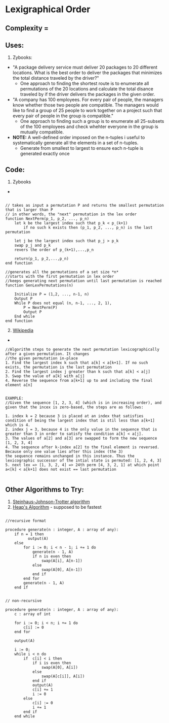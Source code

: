 # Lexigraphical Order
## Complexity = 
## Uses: 
1. Zybooks:
- "A package delivery service must deliver 20 packages to 20 different locations. What is the best order to deliver the packages
that minimizes the total distance traveled by the driver?"
	- One approach to finding the shortest route is to enumerate all permutations of the 20 locations and calculate the total
	disance traveled by if the driver delivers the packages in the given order.
- "A company has 100 employees. For every pair of people, the managers know whether those two people are compatible. The
managers would like to find a group of 25 people to work together on a project such that every pair of people in the group is
compatible."
	- One approach to finding such a group is to enumerate all 25-subsets of the 100 employees and check whehter everyone
	in the group is mutually compatible.
- **NOTE:** A well-defined order imposed on the n-tuples i useful to systematically generate all the elements in a set of n-tuples.
	- Generate from smallest to largest to ensure each n-tuple is generated exactly once
	
## Code: 
1. Zybooks
- 
```{r, tidy=FALSE, eval=FALSE, highlight=FALSE}

// takes as input a permutation P and returns the smallest permutation that is larger than P
// in other words, the "next" permutation in the lex order
function NextPerm(p_1, p_2, ..., p_n)
	let k be the largest index such that p_k < p_(k+1)
		if no such k exists then (p_1, p_2, ..., p_n) is the last permutation
	
	let j be the largest index such that p_j > p_k
	swap p_j and p_k
	revers the order of p_(k+1),...,p_n

	return(p_1, p_2,...,p_n)
end function

//generates all the permutations of a set size *n*
//starts with the first permutation in lex order
//keeps generating next permutation until last permutation is reached
function GenLexPermutations(n)

	Initialize P = (1,2, ..., n-1, n)
	Output P
	While P does not equal (n, n-1, ..., 2, 1),
		P = NextPerm(P)
		Output P
	End while
end function

```

2. [Wikipedia](https://en.wikipedia.org/wiki/Permutation)
- 
```{r, tidy=FALSE, eval=FALSE, highlight=FALSE}
//Algorithm steps to generate the next permutation lexicographically after a given permutation. It changes 
//the given permutation in-place
1. Find the largest index k such that a[k] < a[k+1]. If no such exists, the permutation is the last permutation
2. Find the largest index j greater than k such that a[k] < a[j]
3. Swap the value of a[k] with a[j]
4. Reverse the sequence from a[k+1] up to and including the final element a[n]

```
```{r, tidy=FALSE, eval=FALSE, highlight=FALSE}

EXAMPLE:
//Given the sequence [1, 2, 3, 4] (which is in increasing order), and given that the incex is zero-based, the steps are as follows:

1. index k = 2 because 3 is placed at an index that satisfies condition of being the largest index that is stil less than a[k+1] which is 4.
2. index j = 3, because 4 is the only value in the sequence that is greater than 3 in order to satisfy the condition a[k] < a[j].
3. The values of a[2] and a[3] are swapped to form the new sequence [1, 2, 3, 4]
4. The sequence after k-index a[2] to the final element is reversed. Because only one value lies after this index (the 3)
the sequence remains unchanged in this instance. Thus the lexicographic successor of the intial state is permuted: [1, 2, 4, 3]
5. next lex => [1, 3, 2, 4] => 24th perm [4, 3, 2, 1] at which point a<[k] < a[k+1] does not exist == last permutation


```

## Other Algorithms to Try:
1. [Steinhaus-Johnson-Trotter algorithm](https://en.wikipedia.org/wiki/Steinhaus%E2%80%93Johnson%E2%80%93Trotter_algorithm)
2. [Heap's Algorithm](https://en.wikipedia.org/wiki/Heap%27s_algorithm) - supposed to be fastest

```{r, tidy=FALSE, eval=FALSE, highlight=FALSE}

//recursive format

procedure generate(n : integer, A : array of any):
    if n = 1 then
          output(A)
    else
        for i := 0; i < n - 1; i += 1 do
            generate(n - 1, A)
            if n is even then
                swap(A[i], A[n-1])
            else
                swap(A[0], A[n-1])
            end if
        end for
        generate(n - 1, A)
    end if


// non-recursive 

procedure generate(n : integer, A : array of any):
    c : array of int

    for i := 0; i < n; i += 1 do
        c[i] := 0
    end for

    output(A)
    
    i := 0;
    while i < n do
        if  c[i] < i then
            if i is even then
                swap(A[0], A[i])
            else
                swap(A[c[i]], A[i])
            end if
            output(A)
            c[i] += 1
            i := 0
        else
            c[i] := 0
            i += 1
        end if
    end while

```